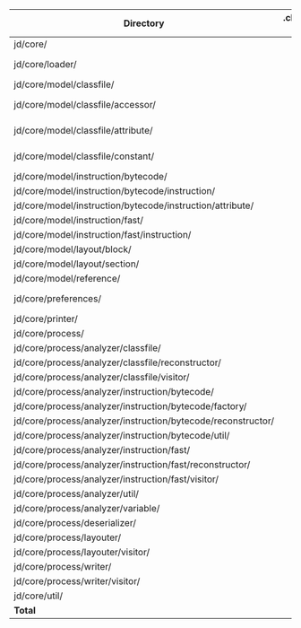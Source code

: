 | Directory                                                    | .class-files | bytes         | done files |
| ------------------------------------------------------------ | -----------: | ------------: | ---------: |
| jd/core/                                                     |          2   |         700   |        1   |
| jd/core/loader/                                              |          2   |         776   | ALL DONE   |
| jd/core/model/classfile/                                     |         10   |      37,514   |        2   |
| jd/core/model/classfile/accessor/                            |          7   |       4,557   | ALL DONE   |
| jd/core/model/classfile/attribute/                           |         30   |      18,005   | ALL DONE   |
| jd/core/model/classfile/constant/                            |         14   |       8,213   | ALL DONE   |
| jd/core/model/instruction/bytecode/                          |          1   |      15,807   |            |
| jd/core/model/instruction/bytecode/instruction/              |         75   |      80,713   |       21   |
| jd/core/model/instruction/bytecode/instruction/attribute/    |          1   |         347   |            |
| jd/core/model/instruction/fast/                              |          1   |       1,792   |            |
| jd/core/model/instruction/fast/instruction/                  |         13   |      15,493   |            |
| jd/core/model/layout/block/                                  |         48   |      38,994   |            |
| jd/core/model/layout/section/                                |          1   |       1,152   |            |
| jd/core/model/reference/                                     |          2   |       2,582   |            |
| jd/core/preferences/                                         |          1   |         703   | ALL DONE   |
| jd/core/printer/                                             |          2   |      12,402   |        1   |
| jd/core/process/                                             |          1   |       2,412   |            |
| jd/core/process/analyzer/classfile/                          |          6   |      83,829   |            |
| jd/core/process/analyzer/classfile/reconstructor/            |         14   |      74,201   |            |
| jd/core/process/analyzer/classfile/visitor/                  |         19   |     175,320   |            |
| jd/core/process/analyzer/instruction/bytecode/               |          4   |      23,847   |            |
| jd/core/process/analyzer/instruction/bytecode/factory/       |         75   |     178,162   |            |
| jd/core/process/analyzer/instruction/bytecode/reconstructor/ |          1   |       4,365   |            |
| jd/core/process/analyzer/instruction/bytecode/util/          |          1   |       1,782   |            |
| jd/core/process/analyzer/instruction/fast/                   |         10   |     136,689   |            |
| jd/core/process/analyzer/instruction/fast/reconstructor/     |          8   |      31,863   |            |
| jd/core/process/analyzer/instruction/fast/visitor/           |          4   |      36,850   |            |
| jd/core/process/analyzer/util/                               |          2   |       4,671   |            |
| jd/core/process/analyzer/variable/                           |          2   |       5,537   |            |
| jd/core/process/deserializer/                                |          4   |      19,577   |        2   |
| jd/core/process/layouter/                                    |          5   |      74,021   |            |
| jd/core/process/layouter/visitor/                            |          5   |      23,311   |            |
| jd/core/process/writer/                                      |          9   |      83,294   |            |
| jd/core/process/writer/visitor/                              |          1   |      42,694   |            |
| jd/core/util/                                                |         14   |      20,867   |        2   |
| **Total**                                                    |      **395** | **1,263,042** |     **83** |

